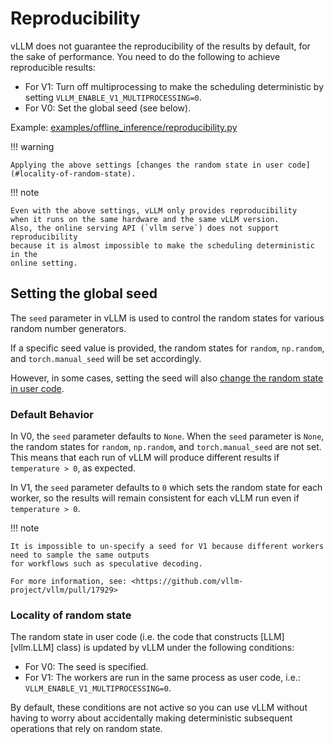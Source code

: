 # Reproducibility

vLLM does not guarantee the reproducibility of the results by default, for the sake of performance. You need to do the following to achieve
reproducible results:

- For V1: Turn off multiprocessing to make the scheduling deterministic by setting `VLLM_ENABLE_V1_MULTIPROCESSING=0`.
- For V0: Set the global seed (see below).

Example: [examples/offline_inference/reproducibility.py](../../examples/offline_inference/reproducibility.py)

!!! warning

    Applying the above settings [changes the random state in user code](#locality-of-random-state).

!!! note

    Even with the above settings, vLLM only provides reproducibility
    when it runs on the same hardware and the same vLLM version.
    Also, the online serving API (`vllm serve`) does not support reproducibility
    because it is almost impossible to make the scheduling deterministic in the
    online setting.

## Setting the global seed

The `seed` parameter in vLLM is used to control the random states for various random number generators.

If a specific seed value is provided, the random states for `random`, `np.random`, and `torch.manual_seed` will be set accordingly.

However, in some cases, setting the seed will also [change the random state in user code](#locality-of-random-state).

### Default Behavior

In V0, the `seed` parameter defaults to `None`. When the `seed` parameter is `None`, the random states for `random`, `np.random`, and `torch.manual_seed` are not set. This means that each run of vLLM will produce different results if `temperature > 0`, as expected.

In V1, the `seed` parameter defaults to `0` which sets the random state for each worker, so the results will remain consistent for each vLLM run even if `temperature > 0`.

!!! note

    It is impossible to un-specify a seed for V1 because different workers need to sample the same outputs
    for workflows such as speculative decoding.
    
    For more information, see: <https://github.com/vllm-project/vllm/pull/17929>

### Locality of random state

The random state in user code (i.e. the code that constructs [LLM][vllm.LLM] class) is updated by vLLM under the following conditions:

- For V0: The seed is specified.
- For V1: The workers are run in the same process as user code, i.e.: `VLLM_ENABLE_V1_MULTIPROCESSING=0`.

By default, these conditions are not active so you can use vLLM without having to worry about
accidentally making deterministic subsequent operations that rely on random state.
